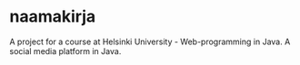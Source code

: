 # naamakirja

A project for a course at Helsinki University - Web-programming in Java.
A social media platform in Java.
